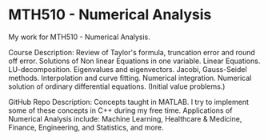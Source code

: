 # MTH510 - Numerical Analysis
My work for MTH510 - Numerical Analysis. 

Course Description:
Review of Taylor's formula, truncation error and round off error. Solutions of Non linear Equations in one variable. Linear Equations. LU-decomposition. Eigenvalues and eigenvectors. Jacobi, Gauss-Seidel methods. Interpolation and curve fitting. Numerical integration. Numerical solution of ordinary differential equations. (Initial value problems.)

GitHub Repo Description:
Concepts taught in MATLAB. I try to implement some of these concepts in C++ during my free time.
Applications of Numerical Analysis include: 
Machine Learning, Healthcare & Medicine, Finance, Engineering, and Statistics, and more.
